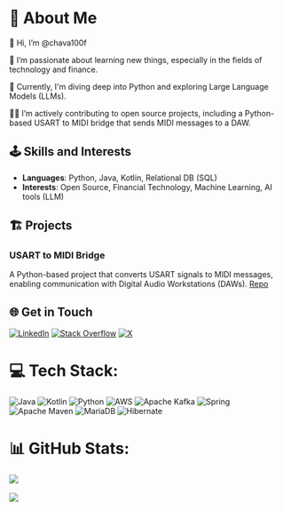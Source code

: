 # 👦 About Me 

👋 Hi, I’m @chava100f

👀 I’m passionate about learning new things, especially in the fields of technology and finance.

🌱 Currently, I'm diving deep into Python and exploring Large Language Models (LLMs).

👨‍🏭 I’m actively contributing to open source projects, including a Python-based USART to MIDI bridge that sends MIDI messages to a DAW.

## 🕹️ Skills and Interests

- **Languages**: Python, Java, Kotlin, Relational DB (SQL)
- **Interests**: Open Source, Financial Technology, Machine Learning, AI tools (LLM)

## 🏗️ Projects

### USART to MIDI Bridge
A Python-based project that converts USART signals to MIDI messages, enabling communication with Digital Audio Workstations (DAWs). [Repo](https://github.com/chava100f/SerialMidiBridge)

## 🌐 Get in Touch
[![LinkedIn](https://img.shields.io/badge/LinkedIn-%230077B5.svg?logo=linkedin&logoColor=white)](https://linkedin.com/in/https://www.linkedin.com/in/salvador-antonio-cienfuegos-torres/) [![Stack Overflow](https://img.shields.io/badge/-Stackoverflow-FE7A16?logo=stack-overflow&logoColor=white)](https://stackoverflow.com/users/https://stackoverflow.com/users/26914730/chava100f) [![X](https://img.shields.io/badge/X-black.svg?logo=X&logoColor=white)](https://x.com/https://x.com/chava100f) 

# 💻 Tech Stack:
![Java](https://img.shields.io/badge/java-%23ED8B00.svg?style=for-the-badge&logo=openjdk&logoColor=white) ![Kotlin](https://img.shields.io/badge/kotlin-%237F52FF.svg?style=for-the-badge&logo=kotlin&logoColor=white) ![Python](https://img.shields.io/badge/python-3670A0?style=for-the-badge&logo=python&logoColor=ffdd54) ![AWS](https://img.shields.io/badge/AWS-%23FF9900.svg?style=for-the-badge&logo=amazon-aws&logoColor=white) ![Apache Kafka](https://img.shields.io/badge/Apache%20Kafka-000?style=for-the-badge&logo=apachekafka) ![Spring](https://img.shields.io/badge/spring-%236DB33F.svg?style=for-the-badge&logo=spring&logoColor=white) ![Apache Maven](https://img.shields.io/badge/Apache%20Maven-C71A36?style=for-the-badge&logo=Apache%20Maven&logoColor=white) ![MariaDB](https://img.shields.io/badge/MariaDB-003545?style=for-the-badge&logo=mariadb&logoColor=white) ![Hibernate](https://img.shields.io/badge/Hibernate-59666C?style=for-the-badge&logo=Hibernate&logoColor=white)


# 📊 GitHub Stats:
![](https://github-readme-stats.vercel.app/api?username=chava100f&theme=dark&hide_border=false&include_all_commits=false&count_private=false)<br/>
<br/>
![](https://github-readme-stats.vercel.app/api/top-langs/?username=chava100f&theme=dark&hide_border=false&include_all_commits=false&count_private=false&layout=compact)




<!---
chava100f/chava100f is a ✨ special ✨ repository because its `README.md` (this file) appears on your GitHub profile.
You can click the Preview link to take a look at your changes.
--->
